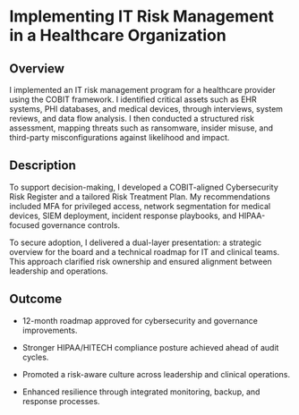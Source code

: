 <h1>Implementing IT Risk Management in a Healthcare Organization</h1>

<h2>Overview</h2>

I implemented an IT risk management program for a healthcare provider using the COBIT framework. I identified critical assets such as EHR systems, PHI databases, and medical devices, through interviews, system reviews, and data flow analysis. I then conducted a structured risk assessment, mapping threats such as ransomware, insider misuse, and third-party misconfigurations against likelihood and impact.

<h2>Description</h2>

To support decision-making, I developed a COBIT-aligned Cybersecurity Risk Register and a tailored Risk Treatment Plan. My recommendations included MFA for privileged access, network segmentation for medical devices, SIEM deployment, incident response playbooks, and HIPAA-focused governance controls.

To secure adoption, I delivered a dual-layer presentation: a strategic overview for the board and a technical roadmap for IT and clinical teams. This approach clarified risk ownership and ensured alignment between leadership and operations.

<h2>Outcome</h2>

- 12-month roadmap approved for cybersecurity and governance improvements.

- Stronger HIPAA/HITECH compliance posture achieved ahead of audit cycles.

- Promoted a risk-aware culture across leadership and clinical operations.

- Enhanced resilience through integrated monitoring, backup, and response processes.








<!--
 ```diff
- text in red
+ text in green
! text in orange
# text in gray
@@ text in purple (and bold)@@
```
--!>
